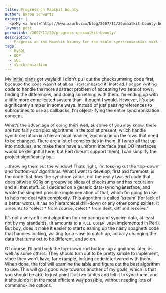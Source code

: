 ```yaml
---
title: Progress on Maatkit bounty
author: Baron Schwartz
excerpt: |
  <p>My <a href="http://www.xaprb.com/blog/2007/11/29/maatkit-bounty-begins-tomorrow/">initial plans</a> got waylaid!  I didn't pull out the checksumming code first, because the code wasn't at all as I remembered it.  Instead, I began writing code to handle the more abstract problem of accepting two sets of rows, finding the differences, and doing something with them.  I'm ending up with a little more complicated system than I thought I would.  However, it's also significantly simpler in some ways. Instead of just passing references to subroutines to use as callbacks, I'm object-ifying the entire synchronization concept...</p>
layout: post
permalink: /2007/11/30/progress-on-maatkit-bounty/
description:
  - Progress on the Maatkit bounty for the table synchronization tool for MySQL
tags:
  - MySQL
  - OOP
  - SQL
  - synchronization
---
```

My [initial plans][1] got waylaid! I didn&#8217;t pull out the checksumming code first, because the code wasn&#8217;t at all as I remembered it. Instead, I began writing code to handle the more abstract problem of accepting two sets of rows, finding the differences, and doing something with them. I&#8217;m ending up with a little more complicated system than I thought I would. However, it&#8217;s also significantly simpler in some ways. Instead of just passing references to subroutines to use as callbacks, I&#8217;m object-ifying the entire synchronization concept.

What&#8217;s the advantage of doing this? Well, as some of you may know, there are two fairly complex algorithms in the tool at present, which handle synchronization in a hierarchical manner, zooming in on the rows that need to be changed. There are a lot of complexities in them. If I wrap all that up into modules, and make them have a uniform interface (real OO interfaces would be delightful here, but Perl doesn&#8217;t support them), I can simplify the project significantly by&#8230;

&#8230;throwing them out the window! That&#8217;s right, I&#8217;m tossing out the &#8216;top-down&#8217; and &#8216;bottom-up&#8217; algorithms. What I want to develop, first and foremost, is the code that does the synchronization, not the really twisted code that does bitwise XORs on groupwise slices of checksums and has recursion and all that stuff. So I decided on a generic data-syncing interface, and wrote the simplest possible implementation of that, which I&#8217;m going to use to help me deal with complexity. This algorithm is called &#8216;stream&#8217; (for lack of a better word). It has no hierarchical drill-down or any other complexities. It amounts to &#8220;select \* from source, select \* from dest, diff and resolve.&#8221;

It&#8217;s not a very efficient algorithm for comparing and syncing data, at least not by my standards. (It amounts to a `FULL OUTER JOIN` implemented in Perl). But boy, does it make it easier to start cleaning up the nasty spaghetti code that handles locking, waiting for a slave to catch up, actually changing the data that turns out to be different, and so on.

Of course, I&#8217;ll add back the top-down and bottom-up algorithms later, as well as some others. They should turn out to be pretty simple to implement, since they won&#8217;t have, for example, locking code intertwined with them. When done, the tool will examine the table and figure out the best algorithm to use. This will go a good way towards another of my goals, which is that you should be able to just point it at two tables and tell it to sync them, and it should do it in the most efficient way possible, without needing lots of command-line options.

 [1]: http://www.xaprb.com/blog/2007/11/29/maatkit-bounty-begins-tomorrow/
